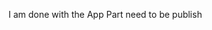 I am done with the App Part need to be publish     
                                                  
